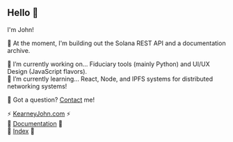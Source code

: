 ## Hello 👋

I'm John! 

💫 At the moment, I'm building out the Solana REST API and a documentation archive.

🔭 I’m currently working on... Fiduciary tools (mainly Python) and UI/UX Design (JavaScript flavors).   
🌱 I’m currently learning... React, Node, and IPFS systems for distributed networking systems!

💬 Got a question? [Contact](https://kearneyjohn.com/contact) me!

⚡ [KearneyJohn.com](https://kearneyjohn.com) ⚡   
🔮 [Documentation]() 🔮  
📄 [Index]() 📄    

